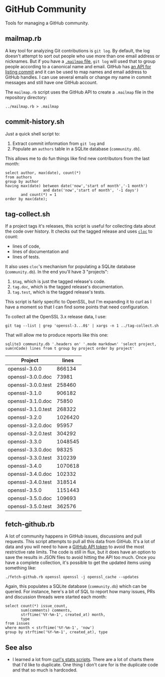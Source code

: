 # GitHub Community

Tools for managing a GitHub community.

## mailmap.rb

A key tool for analyzing Git contributions is `git log`. By default,
the log doesn't attempt to sort out people who use more than one email
address or nicknames. But if you have a [`.mailmap`
file](https://git-scm.com/docs/gitmailmap), `git log` will used that
to group people according to a canonical name and email. GitHub has
[an API for listing
commit](https://docs.github.com/en/rest/commits/commits?apiVersion=2022-11-28)
and it can be used to map names and email address to GitHub handles. I
can use several emails or change my name in commit messages and still
have one GitHub account.

The `mailmap.rb` script uses the GitHub API to create a `.mailmap`
file in the repository directory:

```
../mailmap.rb > .mailmap
```

## commit-history.sh

Just a quick shell script to:

1. Extract commit information from `git log` and
2. Populate an `authors` table in a SQLite database (`community.db`).

This allows me to do fun things like find new contributors from the
last month:

```
select author, max(date), count(*) 
from authors 
group by author 
having max(date) between date('now','start of month','-1 month') 
                 and date('now','start of month', '-1 days') 
       and count(*) = 1 
order by max(date);
```

## tag-collect.sh

If a project tags it's releases, this script is useful for collecting
data about the code over history. It checks out the tagged release and
uses [`cloc`](https://github.com/AlDanial/cloc) to count:

* lines of code,
* lines of documentation and
* lines of tests.

It also uses `cloc`'s mechanism for populating a SQLite database
(`community.db`). In the end you'll have 3 "projects":

1. `$tag`, which is just the tagged release's code.
2. `tag.doc`, which is the tagged release's documentation.
3. `tag.test`, which is the tagged release's tests.

This script is fairly specific to OpenSSL, but I'm expanding it to
curl as I have a moment so that I can find some points that need
configuration. 

To collect all the OpenSSL 3.x release data, I use:

```
git tag --list | grep 'openssl-3...0$' | xargs -n 1 ../tag-collect.sh
```

That will allow me to produce reports like this one:

```
sqlite3 community.db '.headers on' '.mode markdown' 'select project, sum(nCode) lines from t group by project order by project'
```

|      Project       |  lines  |
|--------------------|---------|
| openssl-3.0.0      | 866134  |
| openssl-3.0.0.doc  | 73981   |
| openssl-3.0.0.test | 258460  |
| openssl-3.1.0      | 906182  |
| openssl-3.1.0.doc  | 75850   |
| openssl-3.1.0.test | 268322  |
| openssl-3.2.0      | 1026420 |
| openssl-3.2.0.doc  | 95957   |
| openssl-3.2.0.test | 304292  |
| openssl-3.3.0      | 1048545 |
| openssl-3.3.0.doc  | 98325   |
| openssl-3.3.0.test | 310239  |
| openssl-3.4.0      | 1070618 |
| openssl-3.4.0.doc  | 102332  |
| openssl-3.4.0.test | 318514  |
| openssl-3.5.0      | 1151443 |
| openssl-3.5.0.doc  | 109693  |
| openssl-3.5.0.test | 362576  |

## fetch-github.rb

A lot of community happens in GitHub issues, discussions and pull
requests. This script attempts to pull all this data from GitHub. It's
a lot of data and you will need to have a [GitHub API
token](https://docs.github.com/en/rest/authentication/authenticating-to-the-rest-api?apiVersion=2022-11-28)
to avoid the most restrictive rate limits. The code is still in flux,
but it does have an option to save the results in JSON files to avoid
hitting the API too much. Once you have a complete collection, it's
possible to get the updated items using something like:

```
./fetch-github.rb openssl openssl -j openssl_cache --updates
```

Again, this populates a SQLite database (`community.db`) which can be
queried. For instance, here's a bit of SQL to report how many issues,
PRs and discussion threads were started each month:

```
select count(*) issue_count, 
       sum(comments) comments,
       strftime('%Y-%m-1', created_at) month,
       type
from issues
where month < strftime('%Y-%m-1', 'now')
group by strftime('%Y-%m-1', created_at), type
```

## See also

* I learned a lot from [curl's stats
  scripts](https://github.com/curl/stats). There are a lot of charts
  there that I'd like to duplicate. One thing I don't care for is the
  duplicate code and that so much is hardcoded.

